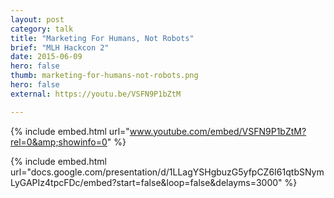 ```yaml
---
layout: post
category: talk
title: "Marketing For Humans, Not Robots"
brief: "MLH Hackcon 2"
date: 2015-06-09
hero: false
thumb: marketing-for-humans-not-robots.png
hero: false
external: https://youtu.be/VSFN9P1bZtM

---
```


{% include embed.html url="www.youtube.com/embed/VSFN9P1bZtM?rel=0&amp;showinfo=0" %}

{% include embed.html url="docs.google.com/presentation/d/1LLagYSHgbuzG5yfpCZ6I61qtbSNymLyGAPIz4tpcFDc/embed?start=false&loop=false&delayms=3000" %}
